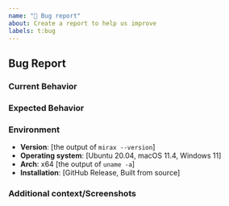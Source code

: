 ```yaml
---
name: "🐛 Bug report"
about: Create a report to help us improve
labels: t:bug
---
```


## Bug Report

<!-- Thanks for your bug report! We appreciate your time to fill following sections to help us locate the root cause. -->

### Current Behavior
<!-- A clear and concise description of the behavior. -->

### Expected Behavior
<!-- A clear and concise description of what you expected to happen. -->

### Environment

- **Version**: [the output of `mirax --version`]
- **Operating system**: [Ubuntu 20.04, macOS 11.4, Windows 11]
- **Arch**: x64 [the output of `uname -a`]
- **Installation**: [GitHub Release, Built from source]

### Additional context/Screenshots
